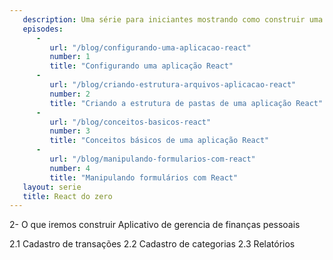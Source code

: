 ```yaml
---
   description: Uma série para iniciantes mostrando como construir uma aplicação React do zero
   episodes:
      - 
         url: "/blog/configurando-uma-aplicacao-react"
         number: 1
         title: "Configurando uma aplicação React"
      -
         url: "/blog/criando-estrutura-arquivos-aplicacao-react"
         number: 2
         title: "Criando a estrutura de pastas de uma aplicação React"
      -
         url: "/blog/conceitos-basicos-react"
         number: 3
         title: "Conceitos básicos de uma aplicação React"
      -
         url: "/blog/manipulando-formularios-com-react"
         number: 4
         title: "Manipulando formulários com React"
   layout: serie
   title: React do zero
---
```


2- O que iremos construir
    Aplicativo de gerencia de finanças pessoais

2.1 Cadastro de transações
2.2 Cadastro de categorias
2.3 Relatórios

